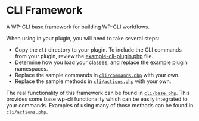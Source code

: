 # CLI Framework

A WP-CLI base framework for building WP-CLI workflows.

When using in your plugin, you will need to take several steps:

* Copy the `cli` directory to your plugin. To include the CLI commands from your plugin, review the [example-cli-plugin.php](https://github.com/zao-web/cli-framework/blob/master/example-cli-plugin.php#L147-L164) file.
* Determine how you load your classes, and replace the example plugin namespaces.
* Replace the sample commands in [`cli/commands.php`](https://github.com/zao-web/cli-framework/blob/master/cli/commands.php) with your own.
* Replace the sample methods in [`cli/actions.php`](https://github.com/zao-web/cli-framework/blob/master/cli/actions.php) with your own.

The real functionality of this framework can be found in [`cli/base.php`](https://github.com/zao-web/cli-framework/blob/master/cli/base.php). This provides some base wp-cli functionality which can be easily integrated to your commands. Examples of using many of those methods can be found in [`cli/actions.php`](https://github.com/zao-web/cli-framework/blob/master/cli/actions.php).
